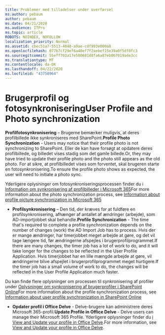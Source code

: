 ```yaml
---
title: Problemer med tilladelser under overførsel
ms.author: pebaum
author: pebaum
ms.date: 04/21/2020
ms.audience: ITPro
ms.topic: article
ROBOTS: NOINDEX, NOFOLLOW
localization_priority: Normal
ms.assetid: cbec51a7-5513-4848-a9ae-cdf993e000a8
ms.openlocfilehash: 077b7cf29ef6a40ef7f2aebef15e39a0f5df0fc3
ms.sourcegitcommit: 55eff703a17e500681d8fa6a87eb067019ade3cc
ms.translationtype: MT
ms.contentlocale: da-DK
ms.lasthandoff: 04/22/2020
ms.locfileid: "43758964"
---
```

# <a name="user-profile-and-photo-synchronization"></a><span data-ttu-id="0dfa2-102">Brugerprofil og fotosynkronisering</span><span class="sxs-lookup"><span data-stu-id="0dfa2-102">User Profile and Photo synchronization</span></span>

 <span data-ttu-id="0dfa2-103">**Profilfotosynkronisering** – Brugerne bemærker muligvis, at deres profilbillede ikke synkroniseres med SharePoint.</span><span class="sxs-lookup"><span data-stu-id="0dfa2-103">**Profile Photo Synchronization** - Users may notice that their profile photo is not synchronizing to SharePoint.</span></span> <span data-ttu-id="0dfa2-104">Eller de kan have forsøgt at opdatere deres profilbillede, og billedet vises stadig som det gamle billede.</span><span class="sxs-lookup"><span data-stu-id="0dfa2-104">Or, they may have tried to update their profile photo and the photo still appears as the old photo.</span></span> <span data-ttu-id="0dfa2-105">For at sikre, at profilbilledet vises som forventet, skal brugeren starte en fotosynkronisering.</span><span class="sxs-lookup"><span data-stu-id="0dfa2-105">To ensure the profile photo shows as expected, the user will need to initiate a photo sync.</span></span> 
  
<span data-ttu-id="0dfa2-106">Yderligere oplysninger om fotosynkroniseringsprocessen finder du i [Information om synkronisering af profilbilleder i Microsoft 365](https://go.microsoft.com/fwlink/?linkid=2022634)</span><span class="sxs-lookup"><span data-stu-id="0dfa2-106">For more information about the photo synchronization process, see [Information about profile picture synchronization in Microsoft 365](https://go.microsoft.com/fwlink/?linkid=2022634)</span></span>
  
- <span data-ttu-id="0dfa2-107">**Profilsynkronisering** – Den tid, der kræves for at fuldføre en profilsynkronisering, afhænger af antallet af ændringer (arbejde), som AD-importjobbet skal behandle.</span><span class="sxs-lookup"><span data-stu-id="0dfa2-107">**Profile Synchronization** - The time that's required to complete a profile synchronization depends on the number of changes (work) the AD Import Job has to process.</span></span> <span data-ttu-id="0dfa2-108">Hvis der er mange ændringer, har timerjobbet meget arbejde at gøre, og det vil tage længere tid, før ændringerne afspejles i brugerprofilprogrammet.</span><span class="sxs-lookup"><span data-stu-id="0dfa2-108">If there are many changes, the timer job has a lot of work to do, and it will take longer for the changes to be reflected in the User Profile Application.</span></span> <span data-ttu-id="0dfa2-109">Hvis timerjobbet har en lille mængde arbejde at gøre, vil ændringerne blive afspejlet i brugerprofilprogrammet meget hurtigere.</span><span class="sxs-lookup"><span data-stu-id="0dfa2-109">If the timer job has a small volume of work to do, the changes will be reflected in the User Profile Application much faster.</span></span> 
  
<span data-ttu-id="0dfa2-110">Du kan finde flere oplysninger om processen til synkronisering af profiler under [Oplysninger om synkronisering af brugerprofiler i SharePoint Online](https://go.microsoft.com/fwlink/?linkid=2022639)</span><span class="sxs-lookup"><span data-stu-id="0dfa2-110">For more information about the profile synchronization process, see [Information about user profile synchronization in SharePoint Online](https://go.microsoft.com/fwlink/?linkid=2022639)</span></span>
    
- <span data-ttu-id="0dfa2-111">**Opdater profil i Office Delve** - Delve-brugere kan administrere deres Microsoft 365-profil.</span><span class="sxs-lookup"><span data-stu-id="0dfa2-111">**Update Profile in Office Delve** - Delve users can manage their Microsoft 365 Profile.</span></span> <span data-ttu-id="0dfa2-112">Yderligere oplysninger finder du [i View and Update your profile in Office Delve](https://support.office.com/article/View-and-update-your-profile-in-Office-Delve-4e84343b-eedf-45a1-aeb9-8627ccca14ba).</span><span class="sxs-lookup"><span data-stu-id="0dfa2-112">For more information, see [View and Update your profile in Office Delve](https://support.office.com/article/View-and-update-your-profile-in-Office-Delve-4e84343b-eedf-45a1-aeb9-8627ccca14ba).</span></span>
    

